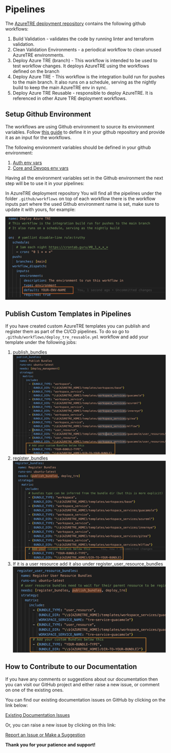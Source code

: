 # Pipelines

The [AzureTRE deployment repository](https://github.com/microsoft/AzureTRE-Deployment) contains the following github workflows:

1. Build Validation - validates the code by running linter and terraform validation.
1. Clean Validation Environments - a periodical workflow to clean unused AzureTRE environments.
1. Deploy Azure TRE (branch) - This workflow is intended to be used to test workflow changes. It deploys AzureTRE using the workflows defined on the branch
1. Deploy Azure TRE - This workflow is the integration build run for pushes to the main branch. It also runs on a schedule, serving as the nightly build to keep the main AzureTRE env in sync.
1. Deploy Azure TRE Reusable - responsible to deploy AzureTRE. It is referenced in other Azure TRE deployment workflows.


## Setup Github Environment

The workflows are using Github environment to source its environment variables. Follow [this guide](https://docs.github.com/en/actions/deployment/targeting-different-environments/using-environments-for-deployment#creating-an-environment) to define it in your github repository and provide it as an input for the workflows.

The following environment variables should be defined in your github environment:

1. [Auth env vars](../../tre-admins/auth.md##create_authentication_assets)
1. [Core and Devops env vars](../../tre-admins/environment-variables.md)

Having all the environment variables set in the Github environment the next step will be to use it in your pipelines:

In AzureTRE deployment repository You will find all the pipelines under the folder `.github/workflows` on top of each workflow there is the workflow
inputs part where the used Github environment name is set, make sure to update it with yours, for example:

![Setup env in pipeline](../../assets/using-tre/pipelines_set_env.png)

## Publish Custom Templates in Pipelines

If you have created custom AzureTRE templates you can publish and register them as part of the CI/CD pipelines.
To do so go to `.github/workflows/deploy_tre_reusable.yml` workflow and add your template under the following jobs:

1. publish_bundles
    ![Publish bundle](../../assets/using-tre/push_bundles_step.png)
1. register_bundles
    ![Register bundle](../../assets/using-tre/register_bundles.png)
1. If it is a user resource add it also under register_user_resource_bundles
    ![Register user resource step](../../assets/using-tre/register_user_resource.png)

## How to Contribute to our Documentation

If you have any comments or suggestions about our documentation then you can visit our GitHub project and either raise a new issue, or comment on one of the existing ones.

You can find our existing documentation issues on GitHub by clicking on the link below:

[Existing Documentation Issues](https://github.com/microsoft/AzureTRE/issues?q=is%3Aissue+is%3Aopen+label%3Adocumentation)

Or, you can raise a new issue by clicking on this link:

[Report an Issue or Make a Suggestion](https://github.com/microsoft/AzureTRE/issues/new/choose)

**Thank you for your patience and support!**
